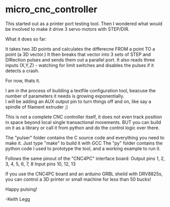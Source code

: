 # micro_cnc_controller


This started out as a printer port testing tool. Then I wondered what would be involved to make it drive 3 servo motors with STEP/DIR.


What it does so far:

It takes two 3D points and calculates the differecne FROM a point TO a point (a 3D vector.)
It then breaks that vector into 3 sets of STEP and DIRection pulses and sends them out a parallel port. 
It also reads three inputs (X,Y,Z) - watching for limit switches and disables the pulses if it detects a crash.

For now, thats it. 


I am in the process of building a textfile configuration tool, beacuse the number of parameters it needs is growing exponentially.  
I will be adding an AUX output pin to turn things off and on, like say a spindle of filament extruder ;)


This is not a complete CNC controller itself, it does not even track position in space beyond local single transactional movements.
BUT you can build on it as a library or call it from python and do the control logic over there.


The "pulser" folder contains the C source code and everything you need to make it. Just type "make" to build it with GCC
The "py" folder contains the python code I used to prototype the tool, and a working example to run it. 


Follows the same pinout of the "CNC4PC" interface board:
    Output pins        1, 2, 3, 4, 5, 6, 7, 8
    Input pins         10, 12, 13

If you use the CNC4PC board and an arduino GRBL sheild with DRV8825s, you can control a 3D printer or small machine for less than 50 bucks!

Happy pulsing!


-Keith Legg









